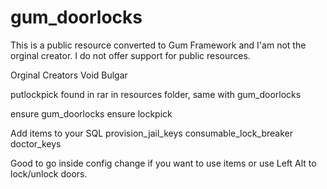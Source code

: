# gum_doorlocks

This is a public resource converted to Gum Framework and I'am not the orginal creator. I do not offer support for public resources.

Orginal Creators
Void
Bulgar


putlockpick found in rar in resources folder, same with gum_doorlocks

ensure gum_doorlocks
ensure lockpick


Add items to your SQL
provision_jail_keys
consumable_lock_breaker
doctor_keys


Good to go
inside config change if you want to use items or use Left Alt to lock/unlock doors.
